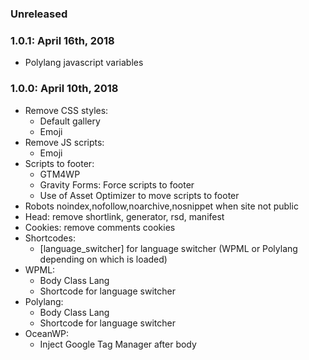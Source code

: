 ### Unreleased ###

### 1.0.1: April 16th, 2018
* Polylang javascript variables

### 1.0.0: April 10th, 2018
* Remove CSS styles:
    * Default gallery
    * Emoji
* Remove JS scripts:
    * Emoji
* Scripts to footer:
    * GTM4WP
    * Gravity Forms: Force scripts to footer
    * Use of Asset Optimizer to move scripts to footer    
* Robots noindex,nofollow,noarchive,nosnippet when site not public
* Head: remove shortlink, generator, rsd, manifest
* Cookies: remove comments cookies
* Shortcodes:
    * [language_switcher] for language switcher (WPML or Polylang depending on which is loaded)
* WPML:
    * Body Class Lang
    * Shortcode for language switcher
* Polylang:
    * Body Class Lang
    * Shortcode for language switcher
* OceanWP:
    * Inject Google Tag Manager after body